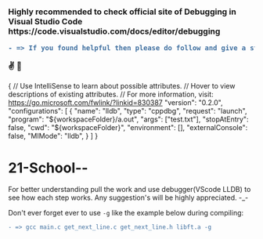 
<h3>
Highly recommended to check official site of Debugging in Visual Studio Code
https://code.visualstudio.com/docs/editor/debugging

```diff
- => If you found helpful then please do follow and give a star 
```
:v: :raised_hands: 
</h3>

{
// Use IntelliSense to learn about possible attributes.
// Hover to view descriptions of existing attributes.
// For more information, visit: https://go.microsoft.com/fwlink/?linkid=830387
"version": "0.2.0",
"configurations": [
{
"name": "lldb",
"type": "cppdbg",
"request": "launch",
"program": "${workspaceFolder}/a.out",
"args": ["test.txt"],
"stopAtEntry": false,
"cwd": "${workspaceFolder}",
"environment": [],
"externalConsole": false,
"MIMode": "lldb",
}
]
}

# 21-School--
For better understanding pull the work and use debugger(VScode LLDB)  to see how each step works.
Any suggestion's will be highly appreciated. -_-

Don't ever forget ever to use `-g` like the example below during compiling:

```diff
- => gcc main.c get_next_line.c get_next_line.h libft.a -g
```

